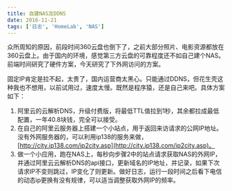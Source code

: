 ```yaml
---
title: 自建NAS及DDNS
date: 2016-11-21
tags: ['日志', 'HomeLab', 'NAS']
---
```


众所周知的原因，前段时间360云盘也倒下了，之前大部分照片、电影资源都放在360云盘上。由于国内的环境，感觉第三方云盘的可靠程度还不如自己建个NAS。前端时间研究了硬件方案，今天研究了下外网访问的方案。

固定IP肯定是拉不起，太贵了，国内运营商太黑心。只能通过DDNS，但花生壳这种我也不想用，以前试用过，速度太慢。既然是程序猿，还是自己来吧。具体方案如下：

1. 阿里云的云解析DNS，升级付费版，将最低TTL值拉到1秒，其余都拉成最低配置，一年40.8块钱，完全可以接受。
2. 在自己的阿里云服务器上搭建一个小站点，用于返回来访请求的公网IP地址。没有外网服务器的，可以利用ip138的服务来做，[http://city.ip138.com/ip2city.asp](http://city.ip138.com/ip2city.asp)。
3. 做一个小应用，跑在NAS上，每秒向步骤2中的站点请求获取NAS的外网IP，并通过阿里云云解析DNS的api接口，更新域名的IP地址，并记录，如果下次请求IP不变则跳过，IP变化了则更新。做好日志，运行一段时间之后看下电信的动态ip更换有没有规律，可以适当调整获取外网IP的频率。

